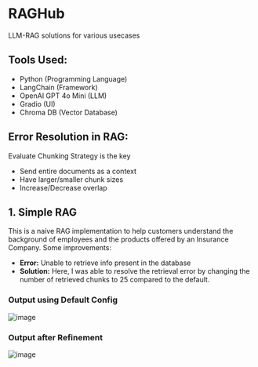 # RAGHub
LLM-RAG solutions for various usecases

## Tools Used:
* Python (Programming Language)
* LangChain (Framework)
* OpenAI GPT 4o Mini (LLM)
* Gradio (UI)
* Chroma DB (Vector Database)

## Error Resolution in RAG:
Evaluate Chunking Strategy is the key
* Send entire documents as a context
* Have larger/smaller chunk sizes
* Increase/Decrease overlap

## 1. Simple RAG
This is a naive RAG implementation to help customers understand the background of employees and the products offered by an Insurance Company. Some improvements:
* **Error:** Unable to retrieve info present in the database 
* **Solution:** Here, I was able to resolve the retrieval error by changing the number of retrieved chunks to 25 compared to the default.
### Output using Default Config
![image](https://github.com/user-attachments/assets/83fe16f5-665e-4436-a994-e20142f4a0b7)

### Output after Refinement
![image](https://github.com/user-attachments/assets/1d9ca377-b498-4b6b-9fa5-14dbbda5a586)
